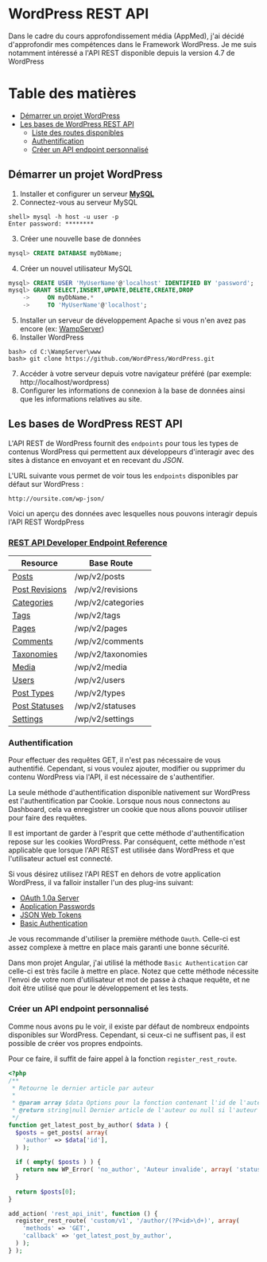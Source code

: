 # WordPress REST API

Dans le cadre du cours approfondissement média (AppMed), j'ai décidé d'approfondir mes compétences dans le Framework WordPress. Je me suis notamment intéressé a l'API REST disponible depuis la version 4.7 de WordPress

Table des matières
=================
* [Démarrer un projet WordPress](#démarrer-un-projet-wordpress)
* [Les bases de WordPress REST API](#les-bases-de-wordpress-rest-api)
  * [Liste des routes disponibles](#rest-api-developer-endpoint-reference)
  * [Authentification](#authentification)
  * [Créer un API endpoint personnalisé](#créer-un-api-endpoint-personnalisé)

## Démarrer un projet WordPress
1. Installer et configurer un serveur [__MySQL__](https://dev.mysql.com/doc/mysql-getting-started/en/)
2. Connectez-vous au serveur MySQL
```
shell> mysql -h host -u user -p
Enter password: ********
```
3. Créer une nouvelle base de données
```sql
mysql> CREATE DATABASE myDbName;
```
4. Créer un nouvel utilisateur MySQL
```sql
mysql> CREATE USER 'MyUserName'@'localhost' IDENTIFIED BY 'password';
mysql> GRANT SELECT,INSERT,UPDATE,DELETE,CREATE,DROP
    ->     ON myDbName.*
    ->     TO 'MyUserName'@'localhost';
```
5. Installer un serveur de développement Apache si vous n'en avez pas encore (ex: [WampServer](http://www.wampserver.com/))
6. Installer WordPress
```
bash> cd C:\WampServer\www
bash> git clone https://github.com/WordPress/WordPress.git
```
7. Accéder à votre serveur depuis votre navigateur préféré (par exemple: http://localhost/wordpress)
8. Configurer les informations de connexion à la base de données ainsi que les informations relatives au site.

## Les bases de WordPress REST API
L'API REST de WordPress fournit des `endpoints` pour tous les types de contenus WordPress qui permettent aux développeurs d'interagir avec des sites à distance en envoyant et en recevant du *JSON*.

L'URL suivante vous permet de voir tous les `endpoints` disponibles par défaut sur WordPress :
```
http://oursite.com/wp-json/
```

Voici un aperçu des données avec lesquelles nous pouvons interagir depuis l'API REST WordpPress 

### [REST API Developer Endpoint Reference](https://developer.wordpress.org/rest-api/reference/#rest-api-developer-endpoint-reference)
|Resource                                                                               |Base Route|
|---                                                                                    |---|
|[Posts](https://developer.wordpress.org/rest-api/reference/posts/)                     |/wp/v2/posts|
|[Post Revisions](https://developer.wordpress.org/rest-api/reference/post-revisions/)   |/wp/v2/revisions|
|[Categories](https://developer.wordpress.org/rest-api/reference/categories/)           |/wp/v2/categories|
|[Tags](https://developer.wordpress.org/rest-api/reference/tags/)                       |/wp/v2/tags|
|[Pages](https://developer.wordpress.org/rest-api/reference/pages/)                     |/wp/v2/pages|
|[Comments](https://developer.wordpress.org/rest-api/reference/comments/)               |/wp/v2/comments|
|[Taxonomies](https://developer.wordpress.org/rest-api/reference/taxonomies/)           |/wp/v2/taxonomies|
|[Media](https://developer.wordpress.org/rest-api/reference/media/)                     |/wp/v2/media|
|[Users](https://developer.wordpress.org/rest-api/reference/users/)                     |/wp/v2/users|
|[Post Types](https://developer.wordpress.org/rest-api/reference/post-types/)           |/wp/v2/types|
|[Post Statuses](https://developer.wordpress.org/rest-api/reference/post-statuses/)     |/wp/v2/statuses|
|[Settings](https://developer.wordpress.org/rest-api/reference/settings/)               |/wp/v2/settings|

### Authentification

Pour effectuer des requêtes GET, il n'est pas nécessaire de vous authentifié. Cependant, si vous voulez ajouter, modifier ou supprimer du contenu WordPress via l'API, il est nécessaire de s'authentifier.

La seule méthode d'authentification disponible nativement sur WordPress est l'authentification par Cookie. Lorsque nous nous connectons au Dashboard, cela va enregistrer un cookie que nous allons pouvoir utiliser pour faire des requêtes.

Il est important de garder à l'esprit que cette méthode d'authentification repose sur les cookies WordPress. Par conséquent, cette méthode n'est applicable que lorsque l'API REST est utilisée dans WordPress et que l'utilisateur actuel est connecté.

Si vous désirez utilisez l'API REST en dehors de votre application WordPress, il va falloir installer l'un des plug-ins suivant:

* [OAuth 1.0a Server](https://wordpress.org/plugins/rest-api-oauth1/)
* [Application Passwords](https://wordpress.org/plugins/application-passwords/)
* [JSON Web Tokens](https://wordpress.org/plugins/jwt-authentication-for-wp-rest-api/)
* [Basic Authentication](https://github.com/WP-API/Basic-Auth)

Je vous recommande d'utiliser la première méthode `Oauth`. Celle-ci est assez complexe à mettre en place mais garanti une bonne sécurité.

Dans mon projet Angular, j'ai utilisé la méthode `Basic Authentication` car celle-ci est très facile à mettre en place.
Notez que cette méthode nécessite l'envoi de votre nom d'utilisateur et mot de passe à chaque requête, et ne doit être utilisé que pour le développement et les tests.

### Créer un API endpoint personnalisé

Comme nous avons pu le voir, il existe par défaut de nombreux endpoints disponibles sur WordPress. Cependant, si ceux-ci ne suffisent pas, il est possible de créer vos propres endpoints.

Pour ce faire, il suffit de faire appel à la fonction `register_rest_route`.

```php
<?php
/**
 * Retourne le dernier article par auteur
 *
 * @param array $data Options pour la fonction contenant l'id de l'auteur.
 * @return string|null Dernier article de l'auteur ou null si l'auteur n'en a aucun.
 */
function get_latest_post_by_author( $data ) {
  $posts = get_posts( array(
    'author' => $data['id'],
  ) );
 
  if ( empty( $posts ) ) {
    return new WP_Error( 'no_author', 'Auteur invalide', array( 'status' => 422 ) );
  }
 
  return $posts[0];
}

add_action( 'rest_api_init', function () {
  register_rest_route( 'custom/v1', '/author/(?P<id>\d+)', array(
    'methods' => 'GET',
    'callback' => 'get_latest_post_by_author',
  ) );
} );
```
